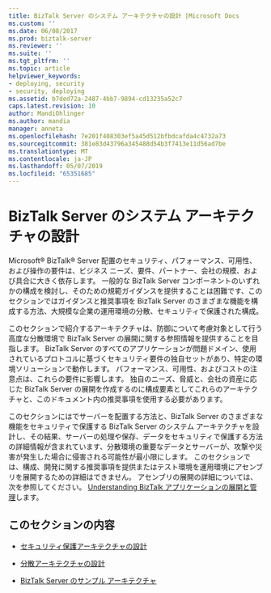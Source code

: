 ```yaml
---
title: BizTalk Server のシステム アーキテクチャの設計 |Microsoft Docs
ms.custom: ''
ms.date: 06/08/2017
ms.prod: biztalk-server
ms.reviewer: ''
ms.suite: ''
ms.tgt_pltfrm: ''
ms.topic: article
helpviewer_keywords:
- deploying, security
- security, deploying
ms.assetid: b7ded72a-2487-4bb7-9894-cd13235a52c7
caps.latest.revision: 10
author: MandiOhlinger
ms.author: mandia
manager: anneta
ms.openlocfilehash: 7e201f408303ef5a45d512bfbdcafda4c4732a73
ms.sourcegitcommit: 381e83d43796a345488d54b3f7413e11d56ad7be
ms.translationtype: MT
ms.contentlocale: ja-JP
ms.lasthandoff: 05/07/2019
ms.locfileid: "65351685"
---
```

# <a name="designing-the-system-architectures-for-biztalk-server"></a>BizTalk Server のシステム アーキテクチャの設計
Microsoft® BizTalk® Server 配置のセキュリティ、パフォーマンス、可用性、および操作の要件は、ビジネス ニーズ、要件、パートナー、会社の規模、および具合に大きく依存します。 一般的な BizTalk Server コンポーネントのいずれかの構成を検討し、そのための規範ガイダンスを提供することは困難です、このセクションではガイダンスと推奨事項を BizTalk Server のさまざまな機能を構成する方法、大規模な企業の運用環境の分散、セキュリティで保護された構成。  
  
 このセクションで紹介するアーキテクチャは、防御について考慮対象として行う高度な分散環境で BizTalk Server の展開に関する参照情報を提供することを目指します。 BizTalk Server のすべてのアプリケーションが問題ドメイン、使用されているプロトコルに基づくセキュリティ要件の独自セットがあり、特定の環境ソリューションで動作します。 パフォーマンス、可用性、およびコストの注意点は、これらの要件に影響します。 独自のニーズ、脅威と、会社の資産に応じた BizTalk Server の展開を作成するのに構成要素としてこれらのアーキテクチャと、このドキュメント内の推奨事項を使用する必要があります。  
  
 このセクションにはでサーバーを配置する方法と、BizTalk Server のさまざまな機能をセキュリティで保護する BizTalk Server のシステム アーキテクチャを設計し、その結果、サーバーの処理や保存、データをセキュリティで保護する方法の詳細情報が含まれています、分散環境の重要なデータとサーバーが、攻撃や災害が発生した場合に侵害される可能性が最小限にします。 このセクションでは、構成、開発に関する推奨事項を提供またはテスト環境を運用環境にアセンブリを展開するための詳細はできません。 アセンブリの展開の詳細については、次を参照してください。 [Understanding BizTalk アプリケーションの展開と管理](../core/understanding-biztalk-application-deployment-and-management.md)します。  
  
## <a name="in-this-section"></a>このセクションの内容  
  
-   [セキュリティ保護アーキテクチャの設計](../core/designing-a-secure-architecture.md)  
  
-   [分散アーキテクチャの設計](../core/designing-a-distributed-architecture.md)  
  
-   [BizTalk Server のサンプル アーキテクチャ](../core/sample-biztalk-server-architectures.md)